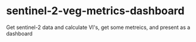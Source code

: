 # sentinel-2-veg-metrics-dashboard
Get sentinel-2 data and calculate VI's, get some metreics, and present as a dashboard

